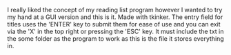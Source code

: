 I really liked the concept of my reading list program however I wanted to try my hand at a GUI version and this is it.
Made with tkinker.
The entry field for titles uses the 'ENTER' key to submit them for ease of use and you can exit via the 'X' in the top right or pressing the 'ESC' key.
It must include the txt in the some folder as the program to work as this is the file it stores everything in.
